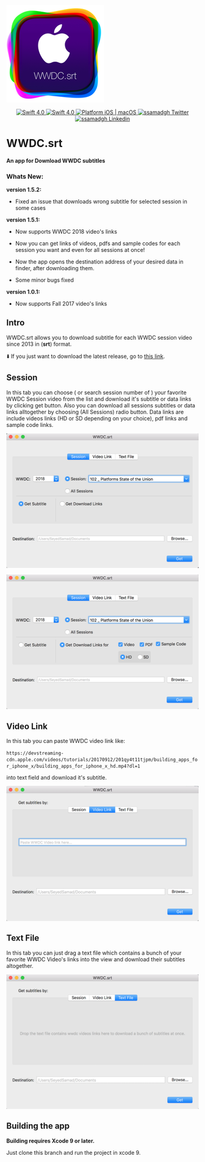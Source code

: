   ![icon](./WWDCSubGetter/Assets.xcassets/AppIcon.appiconset/Icon_256x256.png)

<p align="center">
    <a href="https://developer.apple.com/swift/" target="_blank">
	    <img src="https://img.shields.io/badge/Version-1.5.2-brightgreen.svg?style=flat" alt="Swift 4.0">
    </a>
    <a href="https://developer.apple.com/swift/" target="_blank">
	    <img src="https://img.shields.io/badge/Swift-4.0-orange.svg?style=flat" alt="Swift 4.0">
    </a>
    <a href="https://developer.apple.com/swift/" target="_blank">
        <img src="https://img.shields.io/badge/platform-macOS-lightgrey.svg?style=flat" alt="Platform iOS | macOS">
</a>
    <a href="https://twitter.com/ssamadgh" target="_blank">
        <img src="https://img.shields.io/badge/Twitter-@ssamadgh-blue.svg?style=flat" alt="ssamadgh Twitter">
    </a>
    </a>
    <a href="https://www.linkedin.com/in/ssamadgh" target="_blank">
        <img src="https://img.shields.io/badge/Linkedin-ssamadgh-blue.svg?style=flat" alt="ssamadgh Linkedin">
    </a>
</p>

</p>

# WWDC.srt
#### An app for Download WWDC subtitles

### Whats New: 

**version 1.5.2:**

- Fixed  an issue that downloads wrong subtitle for selected session in some cases

**version 1.5.1:**

- Now supports WWDC 2018 video's links

	
- Now you can get links of videos, pdfs and sample codes for each session you want and even for all sessions at once!

- Now the app opens the destination address of your desired data in finder, after downloading them.

- Some minor bugs fixed


**version 1.0.1:**
	
- Now supports Fall 2017 video's links

## Intro
WWDC.srt allows you to download subtitle for each WWDC session video since 2013 in (**srt**) format.

⬇️ If you just want to download the latest release, go to [this link](./Releases/WWDC.srt.zip).

## Session

In this tab you can choose ( or search session number of ) your favorite WWDC Session video from the list and download it's subtitle or data links by clicking get button. Also you can download all sessions subtitles or data links alltogether by choosing (All Sessions) radio button.
Data links are include videos links (HD or SD depending on your choice), pdf links and sample code links.

![Session](./ScreenShots/Session01.png)


![Session](./ScreenShots/Session02.png)


## Video Link

In this tab you can paste WWDC video link like:

 ` https://devstreaming-cdn.apple.com/videos/tutorials/20170912/201qy4t11tjpm/building_apps_for_iphone_x/building_apps_for_iphone_x_hd.mp4?dl=1 `
 
  into text field and download it's subtitle.
  
  ![Video Link](./ScreenShots/VideoLink.png)


## Text File

In this tab you can just drag a text file which contains a bunch of your favorite WWDC Video's links into the view and download their subtitles altogether.

  ![Text File](./ScreenShots/TextFile.png)

## Building the app

**Building requires Xcode 9 or later.**

Just clone this branch and run the project in xcode 9.
